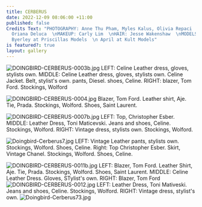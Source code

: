 ```yaml
---
title: CERBERUS
date: 2022-12-09 08:06:00 +11:00
published: false
Credits Text: "PHOTOGRAPHY: Anne Thu Pham, Myles Kalus, Olivia Repaci  \n STYLING:
  Oriana Deluca  \nMAKEUP: Carly Lim  \nHAIR: Jesse Wakenshaw  \nMODELS: Kristina
  Byerley at Priscillas Models  \n April at Kult Models"
is featured?: true
layout: gallery
---
```


![DOINGBIRD-CERBERUS-0003b.jpg](/uploads/DOINGBIRD-CERBERUS-0003b.jpg)
LEFT: Celine Leather dress, gloves, stylists own. MIDDLE: Celine Leather dress, gloves, stylists own. Celine Jacket. Belt, stylist's own. pants, Diesel. shoes, Celine. RIGHT: blazer, Tom Ford. Stockings, Wolford

![DOINGBIRD-CERBERUS-0004.jpg](/uploads/DOINGBIRD-CERBERUS-0004.jpg)
Blazer, Tom Ford. Leather shirt, Aje. Tie, Prada. Stockings, Wolford. Shoes, Saint Laurent.

![DOINGBIRD-CERBERUS-0007b.jpg](/uploads/DOINGBIRD-CERBERUS-0007b.jpg)
LEFT: Top, Christopher Esber. MIDDLE: Leather Dress, Toni Maticevski. Jeans and shoes, Celine. Stockings, Wolford. RIGHT: Vintage dress, stylists own. Stockings, Wolford.

![Doingbird-Cerberus7.jpg](/uploads/Doingbird-Cerberus7.jpg)
LEFT: Vintage Leather pants, stylists own. Stockings, Wolford. Shoes, Celine. Right: Top Christopher Esber. Skirt, Vintage Chanel. Stockings, Wolford. Shoes, Celine.

![DOINGBIRD-CERBERUS-0011b.jpg](/uploads/DOINGBIRD-CERBERUS-0011b.jpg)
LEFT: Blazer, Tom Ford. Leather Shirt, Aje. Tie, Prada. Stockings, Wolford. Shoes, Saint Laurent. MIDDLE: Celine Leather Dress. Gloves, STylist's own. RIGHT: Blazer, Tom Ford
![DOINGBIRD-CERBERUS-0012.jpg](/uploads/DOINGBIRD-CERBERUS-0012.jpg)
LEFT: Leather Dress, Toni Mativeski. Jeans and shoes, Celine. Stockings, Wolford. RIGHT: Vintage dress, stylist's own.
![Doingbird-Cerberus73.jpg](/uploads/Doingbird-Cerberus73.jpg)




